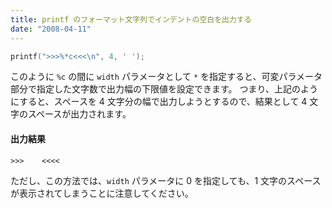 ```yaml
---
title: printf のフォーマット文字列でインデントの空白を出力する
date: "2008-04-11"
---
```


~~~ cpp
printf(">>>%*c<<<\n", 4, ' ');
~~~

このように `%c` の間に `width` パラメータとして `*` を指定すると、可変パラメータ部分で指定した文字数で出力幅の下限値を設定できます。
つまり、上記のようにすると、スペースを 4 文字分の幅で出力しようとするので、結果として 4 文字のスペースが出力されます。

#### 出力結果

~~~
>>>    <<<<
~~~

ただし、この方法では、`width` パラメータに 0 を指定しても、1 文字のスペースが表示されてしまうことに注意してください。

